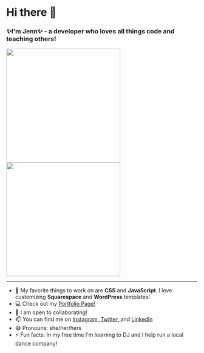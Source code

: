 # Hi there 👋

### ✨I'm **Jenn**✨ - a developer who loves all things **code** and **teaching others**!
<img src="https://media.giphy.com/media/eHKw6v7CGCAbFJbTlN/giphy.gif" width="300"> <img src="https://media.giphy.com/media/26xBukhJ0i8KXADYc/giphy.gif" width="300">

---

- 💖 My favorite things to work on are **CSS** and **JavaScript**. I love customizing **Squarespace** and **WordPress** templates!
- 💻 Check out my [Portfolio Page!](https://jennifermaher.me) 
- 👯 I am open to collaborating!
- 📫 You can find me on [Instagram, ](https://www.instagram.com/thisgirlcan.dev/)[Twitter, ](https://twitter.com/Mae_East) and [LinkedIn](https://www.linkedin.com/in/jennifermmaher/)
- 😄 Pronouns: she/her/hers
- ⚡ Fun facts: In my free time I'm learning to DJ and I help run a local dance company!
